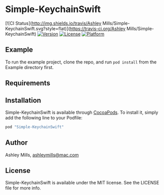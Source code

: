 # Simple-KeychainSwift

[![CI Status](http://img.shields.io/travis/Ashley Mills/Simple-KeychainSwift.svg?style=flat)](https://travis-ci.org/Ashley Mills/Simple-KeychainSwift)
[![Version](https://img.shields.io/cocoapods/v/Simple-KeychainSwift.svg?style=flat)](http://cocoapods.org/pods/Simple-KeychainSwift)
[![License](https://img.shields.io/cocoapods/l/Simple-KeychainSwift.svg?style=flat)](http://cocoapods.org/pods/Simple-KeychainSwift)
[![Platform](https://img.shields.io/cocoapods/p/Simple-KeychainSwift.svg?style=flat)](http://cocoapods.org/pods/Simple-KeychainSwift)

## Example

To run the example project, clone the repo, and run `pod install` from the Example directory first.

## Requirements

## Installation

Simple-KeychainSwift is available through [CocoaPods](http://cocoapods.org). To install
it, simply add the following line to your Podfile:

```ruby
pod "Simple-KeychainSwift"
```

## Author

Ashley Mills, ashleymills@mac.com

## License

Simple-KeychainSwift is available under the MIT license. See the LICENSE file for more info.
